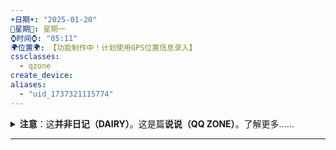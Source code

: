 ```yaml
---
☀️日期☀️: "2025-01-20"
📆星期📆: 星期一
⌚️时间⌚️: "05:11"
🌍位置🌍: 【功能制作中！计划使用GPS位置信息录入】
cssclasses:
  - qzone
create_device: 
aliases:
  - "uid_1737321115774"
---
```


<details>
<summary><b>注意</b>：这<b>并非日记（DAIRY）</b>。这是篇<b>说说（QQ ZONE）</b>。了解更多……</summary>
日记：具体到日期，一般记事以现实为主。在发出的当日内，会反复删改追加。
<br><br>
说说：具体到分钟的想法。更零散，发出之后不再追加，而是另开一篇新的。<br>这上溯至qq空间类似朋友圈的记录格式（也就是ins/小红书体），记录内容包含网络、虚拟、娱乐、灵感等内容。<br>与这具有类似定位的是语雀小记，不过相比之下不怎么需要回顾。我使用了Templater插件，启动了“创建文件时立刻激活一次templater”，这样使用此模板创建的日记就会被自动templater(ed)
</details>

----


